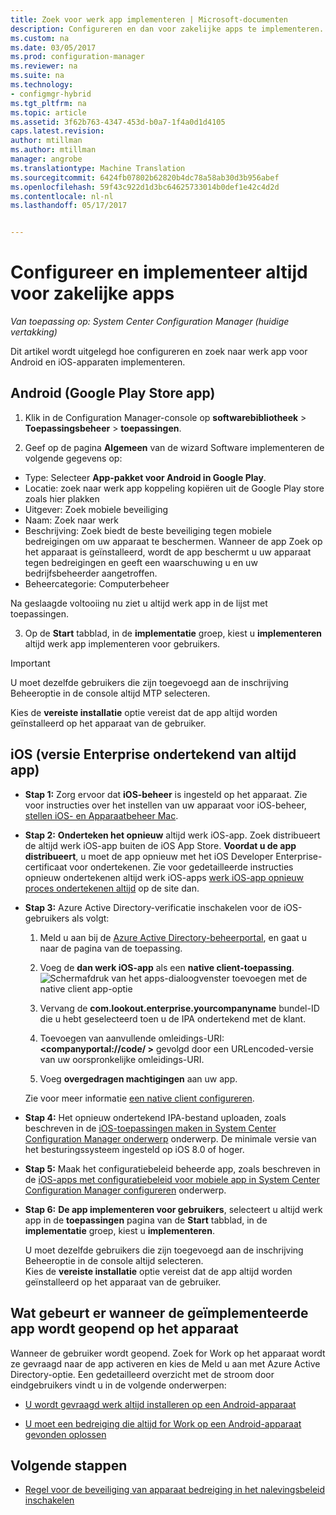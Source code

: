 ```yaml
---
title: Zoek voor werk app implementeren | Microsoft-documenten
description: Configureren en dan voor zakelijke apps te implementeren.
ms.custom: na
ms.date: 03/05/2017
ms.prod: configuration-manager
ms.reviewer: na
ms.suite: na
ms.technology:
- configmgr-hybrid
ms.tgt_pltfrm: na
ms.topic: article
ms.assetid: 3f62b763-4347-453d-b0a7-1f4a0d1d4105
caps.latest.revision: 
author: mtillman
ms.author: mtillman
manager: angrobe
ms.translationtype: Machine Translation
ms.sourcegitcommit: 6424fb07802b62820b4dc78a58ab30d3b956abef
ms.openlocfilehash: 59f43c922d1d3bc64625733014b0def1e42c4d2d
ms.contentlocale: nl-nl
ms.lasthandoff: 05/17/2017


---
```

# <a name="configure-and-deploy-lookout-for-work-apps"></a>Configureer en implementeer altijd voor zakelijke apps

*Van toepassing op: System Center Configuration Manager (huidige vertakking)*

Dit artikel wordt uitgelegd hoe configureren en zoek naar werk app voor Android en iOS-apparaten implementeren.

## <a name="android-google-play-store-app"></a>Android (Google Play Store app)
1.  Klik in de Configuration Manager-console op **softwarebibliotheek** > **Toepassingsbeheer** > **toepassingen**.

2.  Geef op de pagina **Algemeen** van de wizard Software implementeren de volgende gegevens op:
  * Type: Selecteer **App-pakket voor Android in Google Play**.
  * Locatie: zoek naar werk app koppeling kopiëren uit de Google Play store zoals hier plakken
  * Uitgever: Zoek mobiele beveiliging
  * Naam: Zoek naar werk
  * Beschrijving: Zoek biedt de beste beveiliging tegen mobiele bedreigingen om uw apparaat te beschermen. Wanneer de app Zoek op het apparaat is geïnstalleerd, wordt de app beschermt u uw apparaat tegen bedreigingen en geeft een waarschuwing u en uw bedrijfsbeheerder aangetroffen.
  * Beheercategorie: Computerbeheer

  Na geslaagde voltooiing nu ziet u altijd werk app in de lijst met toepassingen.

3.  Op de **Start** tabblad, in de **implementatie** groep, kiest u **implementeren** altijd werk app implementeren voor gebruikers.
>[!IMPORTANT]
>U moet dezelfde gebruikers die zijn toegevoegd aan de inschrijving Beheeroptie in de console altijd MTP selecteren.

  Kies de **vereiste installatie** optie vereist dat de app altijd worden geïnstalleerd op het apparaat van de gebruiker.

## <a name="ios-enterprise-signed-version-of-lookout-app"></a>iOS (versie Enterprise ondertekend van altijd app)

* **Stap 1:** Zorg ervoor dat **iOS-beheer** is ingesteld op het apparaat. Zie voor instructies over het instellen van uw apparaat voor iOS-beheer, [stellen iOS- en Apparaatbeheer Mac]().

* **Stap 2:** **Onderteken het opnieuw** altijd werk iOS-app. Zoek distribueert de altijd werk iOS-app buiten de iOS App Store. **Voordat u de app distribueert**, u moet de app opnieuw met het iOS Developer Enterprise-certificaat voor ondertekenen. Zie voor gedetailleerde instructies opnieuw ondertekenen altijd werk iOS-apps [werk iOS-app opnieuw proces ondertekenen altijd](https://personal.support.lookout.com/hc/en-us/articles/114094038714) op de site dan.


* **Stap 3:** Azure Active Directory-verificatie inschakelen voor de iOS-gebruikers als volgt:
  1.  Meld u aan bij de [Azure Active Directory-beheerportal](https://manage.windowsazure.com), en gaat u naar de pagina van de toepassing.
  2.  Voeg de **dan werk iOS-app** als een **native client-toepassing**.
  ![Schermafdruk van het apps-dialoogvenster toevoegen met de native client app-optie](media/aad-add-app.png)

  3. Vervang de **com.lookout.enterprise.yourcompanyname** bundel-ID die u hebt geselecteerd toen u de IPA ondertekend met de klant.
  4.  Toevoegen van aanvullende omleidings-URI:  **&lt;companyportal://code/ >** gevolgd door een URLencoded-versie van uw oorspronkelijke omleidings-URI.
  5.  Voeg **overgedragen machtigingen** aan uw app.

  Zie voor meer informatie [een native client configureren](https://azure.microsoft.com/en-us/documentation/articles/app-service-mobile-how-to-configure-active-directory-authentication/#optional-configure-a-native-client-application).


* **Stap 4:** Het opnieuw ondertekend IPA-bestand uploaden, zoals beschreven in de [iOS-toepassingen maken in System Center Configuration Manager onderwerp](https://docs.microsoft.com/en-us/sccm/apps/get-started/creating-ios-applications) onderwerp. De minimale versie van het besturingssysteem ingesteld op iOS 8.0 of hoger.


* **Stap 5:** Maak het configuratiebeleid beheerde app, zoals beschreven in de [iOS-apps met configuratiebeleid voor mobiele app in System Center Configuration Manager configureren](https://docs.microsoft.com/en-us/sccm/apps/deploy-use/configure-ios-apps-with-app-configuration-policies) onderwerp.


* **Stap 6:** **De app implementeren voor gebruikers**, selecteert u altijd werk app in de **toepassingen** pagina van de **Start** tabblad, in de **implementatie** groep, kiest u **implementeren**.

  U moet dezelfde gebruikers die zijn toegevoegd aan de inschrijving Beheeroptie in de console altijd selecteren.  
Kies de **vereiste installatie** optie vereist dat de app altijd worden geïnstalleerd op het apparaat van de gebruiker.

## <a name="what-happens-when-the-deployed-app-is-opened-on-the-device"></a>Wat gebeurt er wanneer de geïmplementeerde app wordt geopend op het apparaat




Wanneer de gebruiker wordt geopend. Zoek for Work op het apparaat wordt ze gevraagd naar de app activeren en kies de Meld u aan met Azure Active Directory-optie. Een gedetailleerd overzicht met de stroom door eindgebruikers vindt u in de volgende onderwerpen:

* [U wordt gevraagd werk altijd installeren op een Android-apparaat](http://docs.microsoft.com/intune/enduser/you-are-prompted-to-install-lookout-for-work-android)

* [U moet een bedreiging die altijd for Work op een Android-apparaat gevonden oplossen](http://docs.microsoft.com/intune/enduser/you-need-to-resolve-a-threat-found-by-lookout-for-work-android)

## <a name="next-steps"></a>Volgende stappen
* [Regel voor de beveiliging van apparaat bedreiging in het nalevingsbeleid inschakelen](enable-device-threat-protection-rule-compliance-policy.md)

